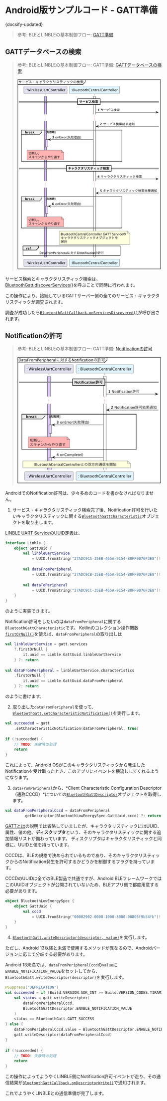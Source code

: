 # Android版サンプルコード - GATT準備

{docsify-updated}

> 参考: BLEとLINBLEの基本制御フロー: [GATT準備](common/flows/prepare-gatt.md)


## GATTデータベースの検索

> 参考: BLEとLINBLEの基本制御フロー: GATT準備: [GATTデータベースの検索](common/flows/prepare-gatt#gattデータベースの検索)
> 
> ![](../../out/plantuml/sequence_discover_services_and_characteristics.png)

サービス検索とキャラクタリスティック検索は、[BluetoothGatt.discoverServices()]( https://developer.android.com/reference/android/bluetooth/BluetoothGatt#discoverServices() )を呼ぶことで同時に行われます。

この操作により、接続しているGATTサーバー側の全てのサービス・キャラクタリスティックが調査されます。

調査が成功したら[`BluetoothGattCallback.onServicesDiscovered()`]( https://developer.android.com/reference/android/bluetooth/BluetoothGattCallback#onServicesDiscovered(android.bluetooth.BluetoothGatt,%20int) )が呼び出されます。



## Notificationの許可

> 参考: BLEとLINBLEの基本制御フロー: GATT準備: [Notificationの許可](common/flows/prepare-gatt#notificationの許可)
> 
> ![](../../out/plantuml/sequence_enable_notification_from_dfp.png)

AndroidでのNotification許可は、少々多めのコードを書かなければなりません。

1. サービス・キャラクタリスティック検索完了後、Notification許可を行いたいキャラクタリスティックに関する[`BluetoothGattCharacteristic`]( https://developer.android.com/reference/android/bluetooth/BluetoothGattCharacteristic.html )オブジェクトを取り出します。

[LINBLE UART ServiceのUUID定義]( common/flows/prepare-gatt#linble-uart-serviceのuuid・属性定義 )は、

```kotlin
interface Linble {
    object GattUuid {
        val linbleUartService
            = UUID.fromString("27ADC9CA-35EB-465A-9154-B8FF9076F3E8")!!

        val dataFromPeripheral
            = UUID.fromString("27ADC9CB-35EB-465A-9154-B8FF9076F3E8")!!

        val dataToPeripheral
            = UUID.fromString("27ADC9CC-35EB-465A-9154-B8FF9076F3E8")!!
    }
}
```

のように実装できます。

Notification許可をしたいのは`dataFromPeripheral`に関する`BluetoothGattCharacteristic`です。
Kotlinのコレクション操作関数[`firstOrNull()`]( https://kotlinlang.org/api/latest/jvm/stdlib/kotlin.collections/first-or-null.html )を使えば、`dataFromPeripheral`の取り出しは

```kotlin
val linbleUartService = gatt.services
    ?.firstOrNull {
        it.uuid == Linble.GattUuid.linbleUartService
    } ?: return

val dataFromPeripheral = linbleUartService.characteristics
    .firstOrNull { 
        it.uuid == Linble.GattUuid.dataFromPeripheral 
    } ?: return
```

のように書けます。

2. 取り出した`dataFromPeripheral`を使って、[`BluetoothGatt.setCharacteristicNotification()`]( https://developer.android.com/reference/android/bluetooth/BluetoothGatt#setCharacteristicNotification(android.bluetooth.BluetoothGattCharacteristic,%20boolean) )を実行します。

```kotlin
val succeeded = gatt
    .setCharacteristicNotification(dataFromPeripheral, true)

if (!succeeded) {
    // TODO: 失敗時の処理
    return
}
```

これによって、Android OSがこのキャラクタリスティックから発生したNotificationを受け取ったとき、このアプリにイベントを横流ししてくれるようになります。

3. `dataFromPeripheral`から、*Client Characteristic Configuration Descriptor（通称CCCD）*についての[`BluetoothGattDescriptor`]( https://developer.android.com/reference/android/bluetooth/BluetoothGattDescriptor )オブジェクトを取得します。

```kotlin
val dataFromPeripheralCccd = dataFromPeripheral
        .getDescriptor(BluetoothLowEnergySpec.GattUuid.cccd) ?: return
```

[GATTとは]( common/flows/prepare-gatt?id=gattとは )の説明では省略していましたが、キャラクタリスティックにはUUID、属性、値の他、**ディスクリプタ**という、そのキャラクタリスティックに関する追加情報リストが備わっています。
ディスクリプタはキャラクタリスティックと同様に、UUIDと値を持っています。

CCCDは、BLEの規格で決められているものであり、そのキャラクタリスティックからのNotification発生を許可するかどうかを制御するフラグを持っています。

CCCDのUUIDは全てのBLE製品で共通ですが、Android BLEフレームワークではこのUUIDオブジェクトが公開されていないため、BLEアプリ側で都度用意する必要があります。

```kotlin
object BluetoothLowEnergySpec {
    object GattUuid {
        val cccd
            = UUID.fromString("00002902-0000-1000-8000-00805f9b34fb")!!
    }
}
```

<div id="write-descriptor"></div>

4. [`BluetoothGatt.writeDescriptor(descriptor, value)`]( https://developer.android.com/reference/android/bluetooth/BluetoothGatt#writeDescriptor(android.bluetooth.BluetoothGattDescriptor,%20byte[]) )を実行します。

ただし、Android 13以降と未満で使用するメソッドが異なるので、Androidバージョンに応じて分岐する必要があります。

Android 13未満では、`dataFromPeripheralCccd`の`value`に`ENABLE_NOTIFICATION_VALUE`をセットしてから、`BluetoothGatt.writeDescriptor(descriptor)`を実行します。

```kotlin
@Suppress("DEPRECATION")
val succeeded = if (Build.VERSION.SDK_INT >= Build.VERSION_CODES.TIRAMISU) {
    val status = gatt.writeDescriptor(
        dataFromPeripheralCccd,
        BluetoothGattDescriptor.ENABLE_NOTIFICATION_VALUE
    )
    status == BluetoothGatt.GATT_SUCCESS
} else {    
    dataFromPeripheralCccd.value = BluetoothGattDescriptor.ENABLE_NOTIFICATION_VALUE
    gatt.writeDescriptor(dataFromPeripheralCccd)
}

if (!succeeded) {
    // TODO: 失敗時の処理
    return
}
```

この操作によってようやくLINBLE側にNotification許可イベントが走り、その通信結果が[`BluetoothGattCallback.onDescriptorWrite()`]( https://developer.android.com/reference/android/bluetooth/BluetoothGattCallback.html#onDescriptorWrite(android.bluetooth.BluetoothGatt,%20android.bluetooth.BluetoothGattDescriptor,%20int) )で通知されます。

これでようやくLINBLEとの通信準備が完了します。
